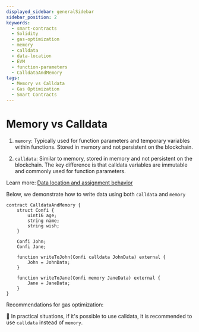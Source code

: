 ```yaml
---
displayed_sidebar: generalSidebar
sidebar_position: 2
keywords:
  - smart-contracts
  - Solidity
  - gas-optimization
  - memory
  - calldata
  - data-location
  - EVM
  - function-parameters
  - CalldataAndMemory
tags:
  - Memory vs Calldata
  - Gas Optimization
  - Smart Contracts
---
```


# Memory vs Calldata

1. `memory`: Typically used for function parameters and temporary variables within functions. Stored in memory and not persistent on the blockchain.

2. `calldata`: Similar to memory, stored in memory and not persistent on the blockchain. The key difference is that calldata variables are immutable and commonly used for function parameters.

Learn more:
[Data location and assignment behavior](https://docs.soliditylang.org/en/latest/types.html#data-location)

Below, we demonstrate how to write data using both `calldata` and `memory`

```solidity
contract CalldataAndMemory {
    struct Confi {
        uint16 age;
        string name;
        string wish;
    }

    Confi John;
    Confi Jane;

    function writeToJohn(Confi calldata JohnData) external {
        John = JohnData;
    }

    function writeToJane(Confi memory JaneData) external {
        Jane = JaneData;
    }
}
```

Recommendations for gas optimization:

🌟 In practical situations, if it's possible to use calldata, it is recommended to use `calldata` instead of `memory`.


